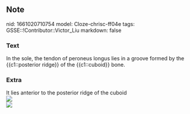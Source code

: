 ## Note
nid: 1661020710754
model: Cloze-chrisc-ff04e
tags: GSSE::!Contributor::Victor_Liu
markdown: false

### Text
In the sole, the tendon of peroneus longus lies in a groove formed by the {{c1::posterior ridge}} of the {{c1::cuboid}} bone.

### Extra
<div>
  It lies anterior to the posterior ridge of the cuboid
</div>
<div><img src=
"paste-fcd0d8c5733f47ad526c0a045f4808a5ff24ab5f.jpg"></div>
<div><img src=
"paste-08eac6809987726aa2de337ce78634e8f5a1acca.jpg"></div>
